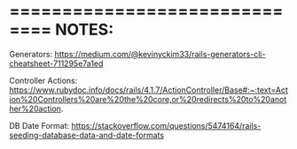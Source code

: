 
==============================
NOTES:
==============================

Generators:
https://medium.com/@kevinyckim33/rails-generators-cli-cheatsheet-711295e7a1ed

Controller Actions:
https://www.rubydoc.info/docs/rails/4.1.7/ActionController/Base#:~:text=Action%20Controllers%20are%20the%20core,or%20redirects%20to%20another%20action.

DB Date Format:
https://stackoverflow.com/questions/5474164/rails-seeding-database-data-and-date-formats

